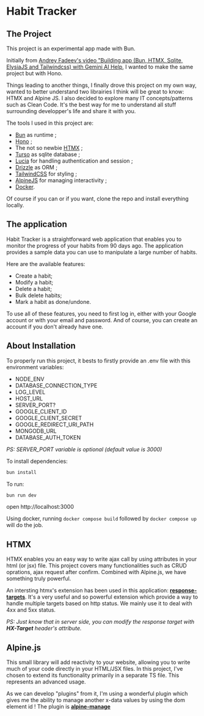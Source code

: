 # Habit Tracker

## The Project

This project is an experimental app made with Bun.

Initially from [Andrey Fadeev's video "Building app (Bun, HTMX, Sqlite, ElysiaJS and Tailwindcss) with Gemini AI Help](https://www.youtube.com/watch?v=zOOd9Dde_vM), I wanted to make the same project but with Hono.

Things leading to another things, I finally drove this project on my own way, wanted to better understand two librairies I think will be great to know: HTMX and Alpine JS. I also decided to explore many IT concepts/patterns such as Clean Code. It's the best way for me to understand all stuff surrounding developper's life and share it with you.

The tools I used in this project are:
- [Bun](https://bun.sh/docs) as runtime ;
- [Hono](https://hono.dev/getting-started/basic) ;
- The not so newbie [HTMX](https://htmx.org/docs) ;
- [Turso](https://docs.turso.tech/introduction) as sqlite database ;
- [Lucia]() for handling authentication and session ;
- [Drizzle](https://orm.drizzle.team/kit-docs/overview) as ORM ;
- [TailwindCSS](https://tailwindcss.com/docs/installation) for styling ;
- [AlpineJS](https://alpinejs.dev/essentials/installation) for managing interactivity ;
- [Docker](https://docs.docker.com/guides).

Of course if you can or if you want, clone the repo and install everything locally.

## The application

Habit Tracker is a straightforward web application that enables you to monitor the progress of your habits from 90 days ago.
The application provides a sample data you can use to manipulate a large number of habits.

Here are the available features:

- Create a habit;
- Modify a habit;
- Delete a habit;
- Bulk delete habits;
- Mark a habit as done/undone.

To use all of these features, you need to first log in, either with your Google account or with your email and password. And of course, you can create an account if you don't already have one.

## About Installation

To properly run this project, it bests to firstly provide an .env file with this environment variables:

- NODE_ENV
- DATABASE_CONNECTION_TYPE
- LOG_LEVEL
- HOST_URL
- SERVER_PORT?
- GOOGLE_CLIENT_ID
- GOOGLE_CLIENT_SECRET
- GOOGLE_REDIRECT_URI_PATH
- MONGODB_URL
- DATABASE_AUTH_TOKEN

_PS: SERVER_PORT variable is optional (default value is 3000)_

To install dependencies:
```sh
bun install
```

To run:
```sh
bun run dev
```

open http://localhost:3000

Using docker, running ```docker compose build``` followed by ```docker compose up``` will do the job.

## HTMX

HTMX enables you an easy way to write ajax call by using attributes in your html (or jsx) file.
This project covers many functionalities such as CRUD oprations, ajax request after confirm.
Combined with Alpine.js, we have something truly powerful.

An intersting htmx's extension has been used in this application: **[response-targets](https://htmx.org/extensions/response-targets)**.
It's a very useful and so powerful extension which provide a way to handle multiple targets based on http status. We mainly use it to deal with 4xx and 5xx status.

_PS: Just know that in server side, you can modify the response target with **HX-Target** header's attribute._

## Alpine.js

This small library will add reactivity to your website, allowing you to write much of your code directly in your HTML/JSX files.
In this project, I've chosen to extend its functionality primarily in a separate TS file. This represents an advanced usage.

As we can develop "plugins" from it, I'm using a wonderful plugin which gives me the ability to manage another x-data values by using the dom element id !
The plugin is **[alpine-manage](https://github.com/markmead/alpinejs-manage)**
